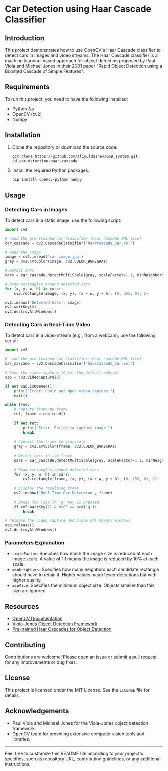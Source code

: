 
# Car Detection using Haar Cascade Classifier

## Introduction

This project demonstrates how to use OpenCV's Haar Cascade classifier to detect cars in images and video streams. The Haar Cascade classifier is a machine learning-based approach for object detection proposed by Paul Viola and Michael Jones in their 2001 paper "Rapid Object Detection using a Boosted Cascade of Simple Features".

## Requirements

To run this project, you need to have the following installed:

- Python 3.x
- OpenCV (cv2)
- Numpy

## Installation

1. Clone the repository or download the source code.
   ```bash
   git clone https://github.com/aliyuldashev/BSD_system.git
   cd car-detection-haar-cascade
   ```

2. Install the required Python packages.
   ```bash
   pip install opencv-python numpy
   ```

## Usage

### Detecting Cars in Images

To detect cars in a static image, use the following script:

```python
import cv2

# Load the pre-trained car classifier (Haar cascade XML file)
car_cascade = cv2.CascadeClassifier('haarcascade_car.xml')

# Read the image
image = cv2.imread('car_image.jpg')
gray = cv2.cvtColor(image, cv2.COLOR_BGR2GRAY)

# Detect cars
cars = car_cascade.detectMultiScale(gray, scaleFactor=1.1, minNeighbors=5, minSize=(30, 30))

# Draw rectangles around detected cars
for (x, y, w, h) in cars:
    cv2.rectangle(image, (x, y), (x + w, y + h), (0, 255, 0), 2)

cv2.imshow('Detected Cars', image)
cv2.waitKey(0)
cv2.destroyAllWindows()
```

### Detecting Cars in Real-Time Video

To detect cars in a video stream (e.g., from a webcam), use the following script:

```python
import cv2

# Load the pre-trained car classifier (Haar cascade XML file)
car_cascade = cv2.CascadeClassifier('haarcascade_car.xml')

# Open the video capture (0 for the default webcam)
cap = cv2.VideoCapture(0)

if not cap.isOpened():
    print("Error: Could not open video capture.")
    exit()

while True:
    # Capture frame-by-frame
    ret, frame = cap.read()
    
    if not ret:
        print("Error: Failed to capture image.")
        break
    
    # Convert the frame to grayscale
    gray = cv2.cvtColor(frame, cv2.COLOR_BGR2GRAY)
    
    # Detect cars in the frame
    cars = car_cascade.detectMultiScale(gray, scaleFactor=1.1, minNeighbors=5, minSize=(30, 30))
    
    # Draw rectangles around detected cars
    for (x, y, w, h) in cars:
        cv2.rectangle(frame, (x, y), (x + w, y + h), (0, 255, 0), 2)
    
    # Display the resulting frame
    cv2.imshow('Real-Time Car Detection', frame)
    
    # Break the loop if 'q' key is pressed
    if cv2.waitKey(1) & 0xFF == ord('q'):
        break

# Release the video capture and close all OpenCV windows
cap.release()
cv2.destroyAllWindows()
```

### Parameters Explanation

- `scaleFactor`: Specifies how much the image size is reduced at each image scale. A value of 1.1 means the image is reduced by 10% at each scale.
- `minNeighbors`: Specifies how many neighbors each candidate rectangle should have to retain it. Higher values mean fewer detections but with higher quality.
- `minSize`: Specifies the minimum object size. Objects smaller than this size are ignored.

## Resources

- [OpenCV Documentation](https://docs.opencv.org/)
- [Viola-Jones Object Detection Framework](https://en.wikipedia.org/wiki/Viola%E2%80%93Jones_object_detection_framework)
- [Pre-trained Haar Cascades for Object Detection](https://github.com/opencv/opencv/tree/master/data/haarcascades)

## Contributing

Contributions are welcome! Please open an issue or submit a pull request for any improvements or bug fixes.

## License

This project is licensed under the MIT License. See the `LICENSE` file for details.

## Acknowledgements

- Paul Viola and Michael Jones for the Viola-Jones object detection framework.
- OpenCV team for providing extensive computer vision tools and libraries.

---

Feel free to customize this README file according to your project's specifics, such as repository URL, contribution guidelines, or any additional instructions.